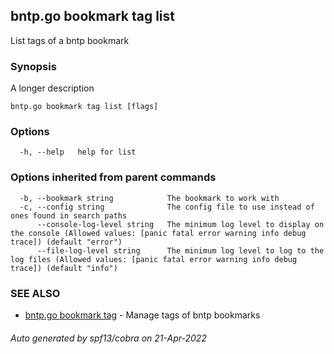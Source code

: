 ## bntp.go bookmark tag list

List tags of a bntp bookmark

### Synopsis

A longer description

```
bntp.go bookmark tag list [flags]
```

### Options

```
  -h, --help   help for list
```

### Options inherited from parent commands

```
  -b, --bookmark string            The bookmark to work with
  -c, --config string              The config file to use instead of ones found in search paths
      --console-log-level string   The minimum log level to display on the console (Allowed values: [panic fatal error warning info debug trace]) (default "error")
      --file-log-level string      The minimum log level to log to the log files (Allowed values: [panic fatal error warning info debug trace]) (default "info")
```

### SEE ALSO

* [bntp.go bookmark tag](bntp.go_bookmark_tag.md)	 - Manage tags of bntp bookmarks

###### Auto generated by spf13/cobra on 21-Apr-2022

